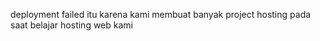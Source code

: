 deployment failed itu karena kami membuat banyak project hosting pada saat belajar hosting web kami
